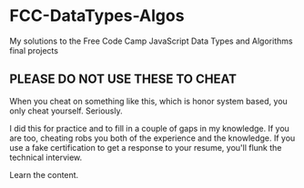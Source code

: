 # FCC-DataTypes-Algos

My solutions to the Free Code Camp JavaScript Data Types and Algorithms final projects

## PLEASE DO NOT USE THESE TO CHEAT

When you cheat on something like this, which is honor system based, you only cheat yourself. Seriously.

I did this for practice and to fill in a couple of gaps in my knowledge. If you are too, cheating robs you both of the experience and the knowledge. If you use a fake certification to get a response to your resume, you'll flunk the technical interview.

Learn the content.
